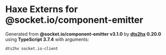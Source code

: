# Haxe Externs for @socket.io/component-emitter

Generated from **@socket.io/component-emitter v3.1.0** by **[dts2hx](https://github.com/haxiomic/dts2hx) 0.20.0** using **TypeScript 3.7.4** with arguments:

	dts2hx socket.io-client
